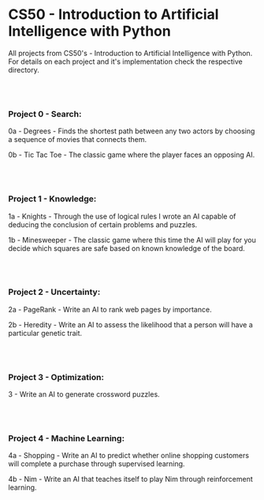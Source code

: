 # CS50 - Introduction to Artificial Intelligence with Python

 All projects from CS50's - Introduction to Artificial Intelligence with Python.
 For details on each project and it's implementation check the respective directory.

<br></br>

### Project 0 - Search:

  0a - Degrees - Finds the shortest path between any two actors by choosing a sequence of movies that connects them.

  0b - Tic Tac Toe - The classic game where the player faces an opposing AI. 

<br></br>

### Project 1 - Knowledge:

 1a - Knights - Through the use of logical rules I wrote an AI capable of deducing the conclusion of certain problems and puzzles.
 
 1b - Minesweeper - The classic game where this time the AI will play for you decide which squares are safe based on known knowledge of the board.

<br></br>

### Project 2 - Uncertainty:

2a - PageRank - Write an AI to rank web pages by importance.

2b - Heredity - Write an AI to assess the likelihood that a person will have a particular genetic trait.

<br></br>

### Project 3 - Optimization:

3 - Write an AI to generate crossword puzzles.

<br></br>

### Project 4 - Machine Learning:

4a - Shopping - Write an AI to predict whether online shopping customers will complete a purchase through supervised learning.

4b - Nim -  Write an AI that teaches itself to play Nim through reinforcement learning.

<br></br>

